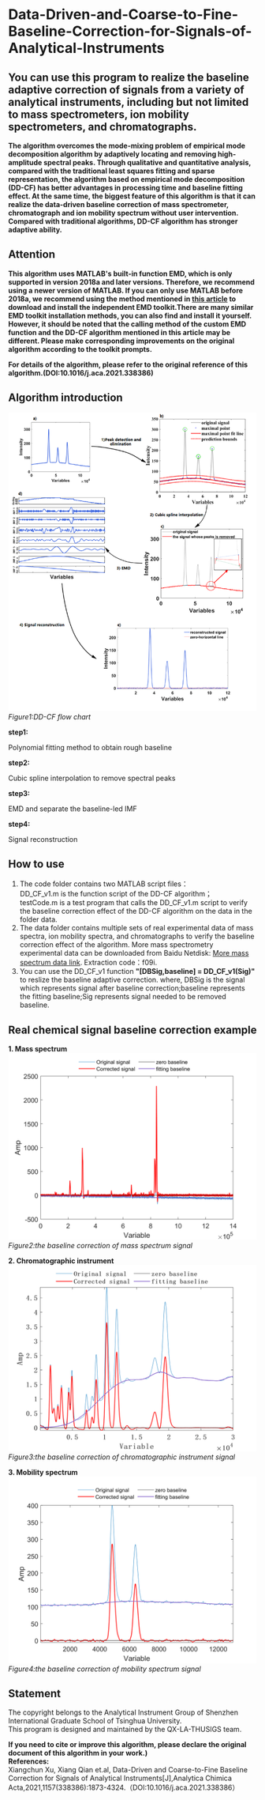 # Data-Driven-and-Coarse-to-Fine-Baseline-Correction-for-Signals-of-Analytical-Instruments
## You can use this program to realize the baseline adaptive correction of signals from a variety of analytical instruments,  including but not limited to mass spectrometers, ion mobility spectrometers, and chromatographs.  

__The algorithm overcomes the mode-mixing problem of empirical mode decomposition algorithm by adaptively locating and removing high-amplitude spectral peaks. Through qualitative and quantitative analysis, compared with the traditional least squares fitting and sparse representation, the algorithm based on empirical mode decomposition (DD-CF) has better advantages in processing time and baseline fitting effect. At the same time, the biggest feature of this algorithm is that it can realize the data-driven baseline correction of mass spectrometer, chromatograph and ion mobility spectrum without user intervention. Compared with traditional algorithms, DD-CF algorithm has stronger adaptive ability.__  

## Attention
  
__This algorithm uses MATLAB's built-in function EMD, which is only supported in version 2018a and later versions. Therefore, we recommend using a newer version of MATLAB. If you can only use MATLAB before 2018a, we recommend using the method mentioned in [this article](https://www.programmersought.com/article/94925533430/) to download and install the independent EMD toolkit.There are many similar EMD toolkit installation methods, you can also find and install it yourself. However, it should be noted that the calling method of the custom EMD function and the DD-CF algorithm mentioned in this article may be different. Please make corresponding improvements on the original algorithm according to the toolkit prompts.__



__For details of the algorithm, please refer to the original reference of this algorithm.(DOI:10.1016/j.aca.2021.338386)__  


## Algorithm introduction

![DD-CF algorithm flow chart](https://github.com/QX-LA-THUSIGS/Data-Driven-and-Coarse-to-Fine-Baseline-Correction-for-Signals-of-Analytical-Instruments/blob/main/picture/flow_chart.png)  
            _Figure1:DD-CF flow chart_

__step1:__  

  Polynomial fitting method to obtain rough baseline  


__step2:__ 

  Cubic spline interpolation to remove spectral peaks  
  
__step3:__  

  EMD and separate the baseline-led IMF  

__step4:__   

  Signal reconstruction  


## How to use  
1. The code folder contains two MATLAB script files：  
    DD_CF_v1.m is the function script of the DD-CF algorithm；  
    testCode.m is a test program that calls the DD_CF_v1.m script to verify the baseline correction effect of the DD-CF algorithm on the data in the folder data.  
2. The data folder contains multiple sets of real experimental data of mass spectra, ion mobility spectra, and chromatographs to verify the baseline correction effect of the algorithm. More mass spectrometry experimental data can be downloaded from Baidu Netdisk: [More mass spectrum data link](https://pan.baidu.com/s/1MQ5bopY8lhOMwYQmR9g_-w). Extraction code：f09i. 
3. You can use the DD_CF_v1 function __"[DBSig,baseline] = DD_CF_v1(Sig)"__ to reslize the baseline adaptive correction. where, DBSig is the signal which represents signal after baseline correction;baseline represents the fitting baseline;Sig represents signal needed to be removed baseline.

## Real chemical signal baseline correction example  
__1. Mass spectrum__  
![mass spectrum signal](https://github.com/QX-LA-THUSIGS/Data-Driven-and-Coarse-to-Fine-Baseline-Correction-for-Signals-of-Analytical-Instruments/blob/main/picture/ms.png)    
            _Figure2:the baseline correction of mass spectrum signal_  

__2. Chromatographic instrument__
![Chromatographic instrument signal](https://github.com/QX-LA-THUSIGS/Data-Driven-and-Coarse-to-Fine-Baseline-Correction-for-Signals-of-Analytical-Instruments/blob/main/picture/chromatographic.png)    
            _Figure3:the baseline correction of chromatographic instrument signal_  

__3. Mobility spectrum__
![Mobility spectrum signal](https://github.com/QX-LA-THUSIGS/Data-Driven-and-Coarse-to-Fine-Baseline-Correction-for-Signals-of-Analytical-Instruments/blob/main/picture/migration_spectrum.png)    
            _Figure4:the baseline correction of mobility spectrum signal_ 


## Statement

The copyright belongs to the Analytical Instrument Group of Shenzhen International Graduate School of Tsinghua University.  
This program is designed and maintained by the QX-LA-THUSIGS team.  

__If you need to cite or improve this algorithm, please declare the original document of this algorithm in your work.)__  
__References:__  
Xiangchun Xu, Xiang Qian et.al, Data-Driven and Coarse-to-Fine Baseline Correction for Signals of Analytical Instruments[J],Analytica Chimica Acta,2021,1157(338386):1873-4324.（DOI:10.1016/j.aca.2021.338386）
